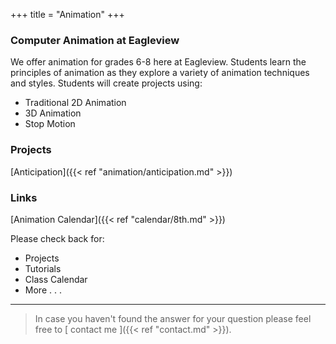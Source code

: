 +++
title = "Animation"
+++

### Computer Animation at Eagleview

We offer animation for grades 6-8 here at Eagleview.  Students learn the principles of animation as they explore a variety of animation techniques and styles.  Students will create projects using:

* Traditional 2D Animation
* 3D Animation
* Stop Motion

### Projects
[Anticipation]({{< ref "animation/anticipation.md" >}})


### Links
[Animation Calendar]({{< ref "calendar/8th.md" >}})

Please check back for:

* Projects
* Tutorials
* Class Calendar
* More . . .

---

> In case you haven't found the answer for your question please feel free to [ contact me ]({{< ref "contact.md" >}}).
